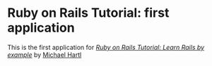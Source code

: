 # Ruby on Rails Tutorial: first application

This is the first application for [*Ruby on Rails Tutorial: Learn Rails by example*](http://railstutorial.org/) by [Michael Hartl](http://michaelhartl.com/)